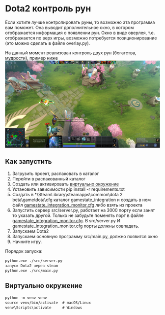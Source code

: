# Dota2 контроль рун
Если хотите лучше контролировать руны, то возможно эта программа вам поможет. Она выводит дополнительное окно, в котором отображается информация о появлении рун. Окно в виде оверлея, т.е. отображается по верх игры, возможно потребуется позиционирование (это можно сделать в файле overlay.py).

На данный момент реализован контроль двух рун (богатства, мудрости), пример ниже
![](./assets/doataoverlay.png)

## Как запустить
1. Загрузить проект, распаковать в каталог
2. Перейти в распакованный каталог
3. Создать или активировать [виртуально окружение](#виртуально-окружение)
4. Установить зависимости pip install -r requirements.txt
5. Создать в *\SteamLibrary\steamapps\common\dota 2 beta\game\dota\cfg каталог gamestate_integration и создать в нем файл [gamestate_integration_monitor.cfg](./assets/gamestate_integration_monitor.cfg) либо взять из проекта
6. Запустить сервер src/server.py, работает на 3000 порту если занят то указать другой. Только не забудьте поменять порт в файле [gamestate_integration_monitor.cfg](./assets/gamestate_integration_monitor.cfg). В src/server.py И gamestate_integration_monitor.cfg порты должны совпадать.
7. Запускаем Dota2
8. Запускаем основную программу src/main.py, должно появится окно
9. Начните игру.

Порядок запуска:

    python.exe ./src/server.py
    запуск Dota2 через steam
    python.exe ./src/main.py

## Виртуально окружение
    python -m venv venv
    source venv/bin/activate  # macOS/Linux
    venv\Scripts\activate     # Windows